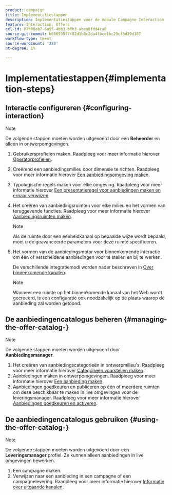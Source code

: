 ```yaml
---
product: campaign
title: Implementatiestappen
description: Implementatiestappen voor de module Campagne Interaction
feature: Interaction, Offers
exl-id: 82b88ab7-6a95-4bb3-b8b3-abea0fdd4ca0
source-git-commit: b666535f7f82d1b8c2da4fbce1bc25cf8d39d187
workflow-type: tm+mt
source-wordcount: '288'
ht-degree: 1%

---
```


# Implementatiestappen{#implementation-steps}



## Interactie configureren {#configuring-interaction}

>[!NOTE]
>
>De volgende stappen moeten worden uitgevoerd door een **Beheerder** en alleen in ontwerpomgevingen.

1. Gebruikersprofielen maken. Raadpleeg voor meer informatie hierover [Operatorprofielen](../../interaction/using/operator-profiles.md).
1. Creërend een aanbiedingsmilieu door dimensie te richten. Raadpleeg voor meer informatie hierover [Een aanbiedingsomgeving maken](../../interaction/using/live-design-environments.md#creating-an-offer-environment).
1. Typologische regels maken voor elke omgeving. Raadpleeg voor meer informatie hierover [Een presentatieregel voor aanbiedingen maken en ernaar verwijzen](../../interaction/using/managing-offer-presentation.md#creating-and-referencing-an-offer-presentation-rule).
1. Het creëren van aanbiedingsruimten voor elke milieu en het vormen van teruggevende functies. Raadpleeg voor meer informatie hierover [Aanbiedingsruimten maken](../../interaction/using/creating-offer-spaces.md).

   >[!NOTE]
   >
   >Als de ruimte door een eenheidkanaal op bepaalde wijze wordt bepaald, moet u de geavanceerde parameters voor deze ruimte specificeren.

1. Het vormen van de aanbiedingsmotor voor binnenkomende interactie om één of verscheidene aanbiedingen voor te stellen en bij te werken.

   De verschillende integratiemodi worden nader beschreven in [Over binnenkomende kanalen](../../interaction/using/about-inbound-channels.md).

   >[!NOTE]
   >
   >Wanneer een ruimte op het binnenkomende kanaal van het Web wordt gecreeerd, is een configuratie ook noodzakelijk op de plaats waarop de aanbieding zal worden getoond.

## De aanbiedingencatalogus beheren {#managing-the-offer-catalog-}

>[!NOTE]
>
>De volgende stappen moeten worden uitgevoerd door **Aanbiedingsmanager**.

1. Het creëren van aanbiedingscategorieën in ontwerpmilieu&#39;s. Raadpleeg voor meer informatie hierover [Categorieën voorstellen maken](../../interaction/using/creating-offer-categories.md).
1. Aanbiedingen maken in ontwerpomgevingen. Raadpleeg voor meer informatie hierover [Een aanbieding maken](../../interaction/using/creating-an-offer.md).
1. Aanbiedingen goedkeuren en publiceren op één of meerdere ruimten om deze beschikbaar te maken in live omgevingen voor de leveringsmanager. Raadpleeg voor meer informatie hierover [Aanbiedingen goedkeuren en activeren](../../interaction/using/approving-and-activating-an-offer.md).

## De aanbiedingencatalogus gebruiken {#using-the-offer-catalog-}

>[!NOTE]
>
>De volgende stappen moeten worden uitgevoerd door een **Leveringsmanager** profiel. Ze kunnen alleen aanbiedingen in live omgevingen bewerken.

1. Een campagne maken.
1. Verwijzen naar een aanbieding in een campagne of een campagnelevering. Raadpleeg voor meer informatie hierover [Informatie over uitgaande kanalen](../../interaction/using/about-outbound-channels.md).
